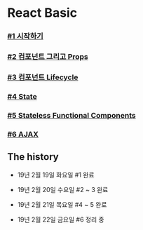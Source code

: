 # React Basic

### [#1 시작하기](document/reactJsBasic01.md)

### [#2 컴포넌트 그리고 Props](document/reactJsBasic02.md)

### [#3 컴포넌트 Lifecycle](document/reactJsBasic03.md)

### [#4 State](document/reactJsBasic04.md)

### [#5 Stateless Functional Components](document/reactJsBasic05.md)

### [#6 AJAX](document/reactJsBasic06.md)

<!-- ### #7 Finishing Up(document/reactJsBasic07.md) -->

<!-- ### #8 Building for Production(document/reactJsBasic08.md) -->


## The history

- 19년 2월 19일 화요일 #1 완료

- 19년 2월 20일 수요일 #2 ~ 3 완료

- 19년 2월 21일 목요일 #4 ~ 5 완료

- 19년 2월 22일 금요일 #6 정리 중